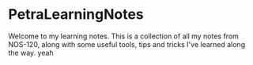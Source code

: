 # PetraLearningNotes

Welcome to my learning notes. This is a collection of all my notes from NOS-120, along with some useful tools, tips and tricks I've learned along the way.
yeah
